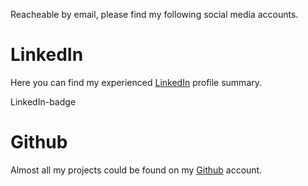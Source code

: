 Reacheable by email, please find my following social media accounts.

# LinkedIn

Here you can find my experienced [LinkedIn](https://www.linkedin.com/in/abdoulah-wadih-954932259/) profile summary.

<script src="https://platform.linkedin.com/badges/js/profile.js" async defer type="text/javascript"></script>

<div class="badge-base LI-profile-badge" data-locale="en_US" data-size="medium" data-theme="dark" data-type="VERTICAL" data-vanity="abdoulah-wadih-954932259" data-version="v1"><a class="badge-base__link LI-simple-link" href="https://de.linkedin.com/in/abdoulah-wadih-954932259?trk=profile-badge"></a>LinkedIn-badge</div>

# Github

Almost all my projects could be found on my [Github](https://www.github.com/awadih/) account.
